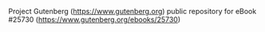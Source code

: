 Project Gutenberg (https://www.gutenberg.org) public repository for eBook #25730 (https://www.gutenberg.org/ebooks/25730)
